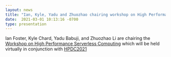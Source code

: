 ```yaml
---
layout: news
title: "Ian, Kyle, Yadu and Zhuozhao chairing workshop on High Performance Serverless Computing at HPDC2021"
date:  2021-03-01 10:13:16 -0700
type: presentation
---
```

Ian Foster, Kyle Chard, Yadu Babuji, and Zhuozhao Li are chairing the [Workshop on High Performance Serverless Computing](http://highperformanceserverless.github.io/) which will be held virtually in conjunction with [HPDC2021](http://hpdc.org/2021/)